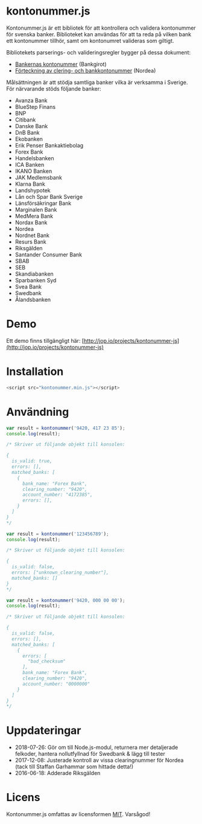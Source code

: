 # kontonummer.js
Kontonummer.js är ett bibliotek för att kontrollera och validera kontonummer för svenska banker. Biblioteket kan användas för att ta reda på vilken bank ett kontonummer tillhör, samt om kontonumret valideras som giltigt.

Bibliotekets parserings- och valideringsregler bygger på dessa dokument:
* [Bankernas kontonummer](http://www.autogiro.se/globalassets/dokument/anvandarmanualer/bankernaskontonummeruppbyggnad_anvandarmanual_sv.pdf) (Bankgirot)
* [Förteckning av clering- och bankkontonummer](https://www.nordea.se/Images/39-112644/F%C3%B6rteckning%20clearing-%20och%20bankkontonummer.pdf) (Nordea)

Målsättningen är att stödja samtliga banker vilka är verksamma i Sverige. För närvarande stöds följande banker:
* Avanza Bank
* BlueStep Finans
* BNP
* Citibank
* Danske Bank
* DnB Bank
* Ekobanken
* Erik Penser Bankaktiebolag
* Forex Bank
* Handelsbanken
* ICA Banken
* IKANO Banken
* JAK Medlemsbank
* Klarna Bank
* Landshypotek
* Lån och Spar Bank Sverige
* Länsförsäkringar Bank
* Marginalen Bank
* MedMera Bank
* Nordax Bank
* Nordea
* Nordnet Bank
* Resurs Bank
* Riksgälden
* Santander Consumer Bank
* SBAB
* SEB
* Skandiabanken
* Sparbanken Syd
* Svea Bank
* Swedbank
* Ålandsbanken

# Demo
Ett demo finns tillgängligt här: [http://jop.io/projects/kontonummer-js](http://jop.io/projects/kontonummer-js)

# Installation
```javascript
<script src="kontonummer.min.js"></script>
```

# Användning
```javascript
var result = kontonummer('9420, 417 23 85');
console.log(result);

/* Skriver ut följande objekt till konsolen:

{
  is_valid: true,
  errors: [],
  matched_banks: [
    {
      bank_name: "Forex Bank",
      clearing_number: "9420",
      account_number: "4172385",
      errors: [],
    }
  ]
}
*/
```
```javascript
var result = kontonummer('123456789');
console.log(result);

/* Skriver ut följande objekt till konsolen:

{
  is_valid: false,
  errors: ["unknown_clearing_number"],
  matched_banks: []
}
*/
```
```javascript
var result = kontonummer('9420, 000 00 00');
console.log(result);

/* Skriver ut följande objekt till konsolen:

{
  is_valid: false,
  errors: [],
  matched_banks: [
    {
      errors: [
        "bad_checksum"
      ],
      bank_name: "Forex Bank",
      clearing_number: "9420",
      account_number: "0000000"
    }
  ]
}
*/
```

# Uppdateringar
* 2018-07-26: Gör om till Node.js-modul, returnera mer detaljerade felkoder, hantera nollutfyllnad för Swedbank & lägg till tester
* 2017-12-08: Justerade kontroll av vissa clearingnummer för Nordea (tack till Staffan Garhammar som hittade detta!)
* 2016-06-18: Adderade Riksgälden

# Licens
Kontonummer.js omfattas av licensformen [MIT](https://opensource.org/licenses/MIT "The MIT License"). Varsågod!
